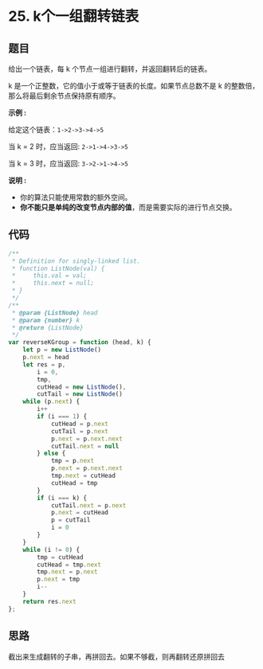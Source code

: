 # 25. k个一组翻转链表

## 题目

给出一个链表，每 k 个节点一组进行翻转，并返回翻转后的链表。

k 是一个正整数，它的值小于或等于链表的长度。如果节点总数不是 k 的整数倍，那么将最后剩余节点保持原有顺序。

**示例 :**

给定这个链表：`1->2->3->4->5`

当 k = 2 时，应当返回: `2->1->4->3->5`

当 k = 3 时，应当返回: `3->2->1->4->5`

**说明 :**

- 你的算法只能使用常数的额外空间。
- **你不能只是单纯的改变节点内部的值**，而是需要实际的进行节点交换。

## 代码

```js
/**
 * Definition for singly-linked list.
 * function ListNode(val) {
 *     this.val = val;
 *     this.next = null;
 * }
 */
/**
 * @param {ListNode} head
 * @param {number} k
 * @return {ListNode}
 */
var reverseKGroup = function (head, k) {
    let p = new ListNode()
    p.next = head
    let res = p,
        i = 0,
        tmp,
        cutHead = new ListNode(),
        cutTail = new ListNode()
    while (p.next) {
        i++
        if (i === 1) {
            cutHead = p.next
            cutTail = p.next
            p.next = p.next.next
            cutTail.next = null
        } else {
            tmp = p.next
            p.next = p.next.next
            tmp.next = cutHead
            cutHead = tmp
        }
        if (i === k) {
            cutTail.next = p.next
            p.next = cutHead
            p = cutTail
            i = 0
        }
    }
    while (i != 0) {
        tmp = cutHead
        cutHead = tmp.next
        tmp.next = p.next
        p.next = tmp
        i--
    }
    return res.next
};
```

## 思路

截出来生成翻转的子串，再拼回去。如果不够截，则再翻转还原拼回去